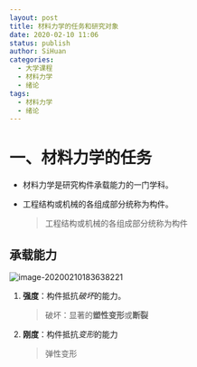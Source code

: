 ```yaml
---
layout: post
title: 材料力学的任务和研究对象
date: 2020-02-10 11:06
status: publish
author: SiHuan
categories: 
  - 大学课程
  - 材料力学
  - 绪论
tags:
  - 材料力学
  - 绪论
---
```


# 一、材料力学的任务

- 材料力学是研究构件承载能力的一门学科。

- 工程结构或机械的各组成部分统称为构件。

  > 工程结构或机械的各组成部分统称为构件

##  承载能力

![image-20200210183638221](https://tva1.sinaimg.cn/large/0082zybply1gbrhmtkvakj30gv0b6tbw.jpg)

1. **强度**：构件抵抗*破坏*的能力。

   > 破坏：显著的**塑性变形**或**断裂**

2. **刚度**：构件抵抗*变形*的能力

   > 弹性变形

